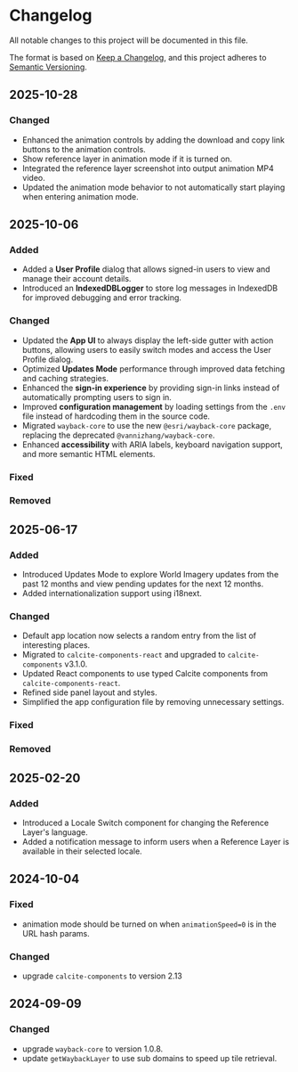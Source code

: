 # Changelog

All notable changes to this project will be documented in this file.

The format is based on [Keep a Changelog](https://keepachangelog.com/en/1.1.0/),
and this project adheres to [Semantic Versioning](https://semver.org/spec/v2.0.0.html).

## 2025-10-28

### Changed
- Enhanced the animation controls by adding the download and copy link buttons to the animation controls.
- Show reference layer in animation mode if it is turned on.
- Integrated the reference layer screenshot into output animation MP4 video.
- Updated the animation mode behavior to not automatically start playing when entering animation mode.

## 2025-10-06

### Added
- Added a **User Profile** dialog that allows signed-in users to view and manage their account details.  
- Introduced an **IndexedDBLogger** to store log messages in IndexedDB for improved debugging and error tracking.  

### Changed
- Updated the **App UI** to always display the left-side gutter with action buttons, allowing users to easily switch modes and access the User Profile dialog.  
- Optimized **Updates Mode** performance through improved data fetching and caching strategies.  
- Enhanced the **sign-in experience** by providing sign-in links instead of automatically prompting users to sign in.  
- Improved **configuration management** by loading settings from the `.env` file instead of hardcoding them in the source code.  
- Migrated `wayback-core` to use the new `@esri/wayback-core` package, replacing the deprecated `@vannizhang/wayback-core`.  
- Enhanced **accessibility** with ARIA labels, keyboard navigation support, and more semantic HTML elements.  
### Fixed

### Removed

## 2025-06-17

### Added
- Introduced Updates Mode to explore World Imagery updates from the past 12 months and view pending updates for the next 12 months.
- Added internationalization support using i18next.

### Changed
- Default app location now selects a random entry from the list of interesting places.
- Migrated to `calcite-components-react` and upgraded to `calcite-components` v3.1.0.
- Updated React components to use typed Calcite components from `calcite-components-react`.
- Refined side panel layout and styles.
- Simplified the app configuration file by removing unnecessary settings.

### Fixed

### Removed

## 2025-02-20

### Added
- Introduced a Locale Switch component for changing the Reference Layer's language.
- Added a notification message to inform users when a Reference Layer is available in their selected locale.

## 2024-10-04

### Fixed
- animation mode should be turned on when `animationSpeed=0` is in the URL hash params.

### Changed
- upgrade `calcite-components` to version 2.13

## 2024-09-09

### Changed
- upgrade `wayback-core` to version 1.0.8.
- update `getWaybackLayer` to use sub domains to speed up tile retrieval.

